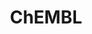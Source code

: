 ---
layout: default
bigquery: https://console.cloud.google.com/bigquery?p=patents-public-data&d=ebi_chembl&page=dataset
citation: '"The ChEMBL database in 2017." Anna Gaulton, Anne Hersey, Michał Nowotka,
  A Patrícia Bento, Jon Chambers, David Mendez, Prudence Mutowo, Francis Atkinson,
  Louisa J Bellis, Elena Cibrián-Uhalte, Mark Davies, Nathan Dedman, Anneli Karlsson,
  María Paula Magariños, John P Overington, George Papadatos, Ines Smit, Andrew R
  Leach Nucleic acids Research (2017) 45 (Database Issue), D945-D954'
contributors: European Bioinformatics Institute
cost: None
description: ChEMBL Data is a manually curated database of small molecules used in
  drug discovery, including information about existing patented drugs.
documentation: 'schema: https://www.ebi.ac.uk/chembl/db_schema


  '
last_edit: Mon, 04 Apr 2022 19:07:30 GMT
location: https://console.cloud.google.com/marketplace/product/google_patents_public_datasets/chembl
maintained_by: EMBL-EBI, an outstation of European Molecular Biology Laboratory
related_publications: '

  ChEMBL: towards direct deposition of bioassay data.


  Mendez D, Gaulton A, Bento AP, Chambers J, De Veij M, Félix E, Magariños MP, Mosquera
  JF, Mutowo P, Nowotka M, Gordillo-Marañón M, Hunter F, Junco L, Mugumbate G, Rodriguez-Lopez
  M, Atkinson F, Bosc N, Radoux CJ, Segura-Cabrera A, Hersey A, Leach AR.


  — Nucleic Acids Res. 2019; 47(D1):D930-D940. doi: 10.1093/nar/gky1075

  '
schema_fields: '[''assay_desc'', ''comments'', ''rgid'', ''definition'', ''metref_id'',
  ''warning_country'', ''mw_freebase'', ''bao_format'', ''hba_lipinski'', ''variant_id'',
  ''set_name'', ''ref_url'', ''assay_test_type'', ''mw_monoisotopic'', ''met_comment'',
  ''prediction_method'', ''polymer_flag'', ''compsyn_id'', ''usan_stem'', ''hrac_code'',
  ''active_molregno'', ''targrel_id'', ''res_stem_id'', ''who_extra'', ''doi'', ''assay_param_id'',
  ''subgroup'', ''l2'', ''warnref_id'', ''ro3_pass'', ''usan_stem_id'', ''assay_class_id'',
  ''domain_name'', ''alert_set_id'', ''published_type'', ''alert_name'', ''idx'',
  ''assay_type'', ''as_id'', ''approval_date'', ''stat'', ''last_active'', ''delist_flag'',
  ''heavy_atoms'', ''year'', ''last_page'', ''aspect'', ''standard_inchi'', ''level4_description'',
  ''availability_type'', ''active_ingredient'', ''level3'', ''num_lipinski_ro5_violations'',
  ''confidence_score'', ''ad_type'', ''level4'', ''metabolite_record_id'', ''source_domain_id'',
  ''max_phase'', ''cellosaurus_id'', ''efo_id'', ''level1'', ''domain_id'', ''target_desc'',
  ''abstract'', ''molsyn_id'', ''volume'', ''data_validity_comment'', ''aidx'', ''relationship_type'',
  ''drug_product_flag'', ''text_value'', ''protein_class_desc'', ''selectivity_comment'',
  ''efo_term'', ''action_type'', ''cl_lincs_id'', ''mc_target_type'', ''go_id'', ''sequence_md5sum'',
  ''normal_range_max'', ''standard_type'', ''ap_id'', ''mutation'', ''type'', ''molfile'',
  ''formulation_id'', ''doc_id'', ''chembl_id'', ''usan_stem_definition'', ''molecular_species'',
  ''site_residues'', ''mechanism_of_action'', ''ref_type'', ''comp_class_id'', ''orig_description'',
  ''target_mapping'', ''molecule_type'', ''canonical_smiles'', ''acd_logd'', ''cell_name'',
  ''compound_key'', ''syn_type'', ''withdrawn_flag'', ''prod_pat_id'', ''prodrug'',
  ''protein_class_synonym'', ''bao_endpoint'', ''warning_year'', ''assay_organism'',
  ''tid'', ''hba'', ''stem'', ''patent_id'', ''substrate_record_id'', ''smid'', ''num_ro5_violations'',
  ''actsm_id'', ''normal_range_min'', ''mol_frac_id'', ''patent_expire_date'', ''biocomp_id'',
  ''domain_description'', ''cell_description'', ''assay_id'', ''innovator_company'',
  ''alogp'', ''site_name'', ''dosed_ingredient'', ''mec_id'', ''tid_fixed'', ''src_assay_id'',
  ''le'', ''stem_class'', ''l4'', ''src_short_name'', ''relationship_desc'', ''ingredient'',
  ''pchembl_value'', ''frac_class_id'', ''annotation'', ''job_id'', ''standard_value'',
  ''who_name'', ''issue'', ''warning_description'', ''published_value'', ''component_id'',
  ''structure_type'', ''usan_substem'', ''upper_value'', ''l7'', ''l6'', ''co_stem_id'',
  ''standard_inchi_key'', ''previous_company'', ''downgraded'', ''mesh_id'', ''level1_description'',
  ''chirality'', ''bao_id'', ''journal'', ''usan_year'', ''parenteral'', ''entity_id'',
  ''mol_hrac_id'', ''accession'', ''dosage_form'', ''cx_logp'', ''disease_efficacy'',
  ''title'', ''cell_source_organism'', ''activity_id'', ''db_source'', ''curated_by'',
  ''authors'', ''ref_id'', ''bei'', ''rtb'', ''lle'', ''nda_type'', ''name'', ''met_id'',
  ''comp_go_id'', ''cpd_str_alert_id'', ''standard_upper_value'', ''std_act_id'',
  ''drugind_id'', ''targcomp_id'', ''start_position'', ''l8'', ''irac_class_id'',
  ''helm_notation'', ''pathway_id'', ''protein_class_id'', ''target_type'', ''pref_name'',
  ''mol_atc_id'', ''acd_logp'', ''ddd_value'', ''parent_id'', ''activity_comment'',
  ''therapeutic_flag'', ''sei'', ''compound_name'', ''version'', ''end_position'',
  ''mc_organism'', ''l3'', ''tax_id'', ''cx_most_bpka'', ''level2'', ''level5'', ''natural_product'',
  ''qudt_units'', ''hbd_lipinski'', ''assay_category'', ''assay_strain'', ''major_class'',
  ''country'', ''activity_count'', ''inorganic_flag'', ''updated_by'', ''caloha_id'',
  ''atc_code'', ''published_units'', ''src_compound_id'', ''direct_interaction'',
  ''route'', ''confidence'', ''tissue_id'', ''irac_code'', ''pubmed_id'', ''standard_text_value'',
  ''cx_logd'', ''cell_id'', ''warning_id'', ''ass_cls_map_id'', ''submission_date'',
  ''acd_most_bpka'', ''patent_use_code'', ''doc_type'', ''enzyme_name'', ''withdrawn_class'',
  ''label'', ''met_conversion'', ''black_box_warning'', ''standard_flag'', ''warning_type'',
  ''withdrawn_year'', ''parameter_type'', ''creation_date'', ''parameter_value'',
  ''site_id'', ''level2_description'', ''cell_source_tissue'', ''assay_tax_id'', ''withdrawn_reason'',
  ''clo_id'', ''full_mwt'', ''cx_most_apka'', ''publication_number'', ''drug_substance_flag'',
  ''description'', ''indication_class'', ''num_alerts'', ''acd_most_apka'', ''l1'',
  ''entity_type'', ''chebi_par_id'', ''record_id'', ''ddd_admr'', ''first_page'',
  ''strength'', ''assay_source'', ''cell_ontology_id'', ''assay_cell_type'', ''mechanism_comment'',
  ''ridx'', ''short_name'', ''src_description'', ''isoform'', ''compd_id'', ''species_group_flag'',
  ''updated_on'', ''mc_target_accession'', ''company'', ''frac_code'', ''aromatic_rings'',
  ''smarts'', ''potential_duplicate'', ''drug_record_id'', ''qed_weighted'', ''pathway_key'',
  ''parent_type'', ''uberon_id'', ''product_id'', ''binding_site_comment'', ''mc_target_name'',
  ''predbind_id'', ''mesh_heading'', ''sitecomp_id'', ''published_relation'', ''status'',
  ''l5'', ''hbd'', ''full_molformula'', ''homologue'', ''path'', ''sequence'', ''source'',
  ''organism'', ''first_in_class'', ''assay_subcellular_fraction'', ''hrac_class_id'',
  ''bto_id'', ''applicant_full_name'', ''component_type'', ''psa'', ''synonyms'',
  ''standard_relation'', ''molregno'', ''component_synonym'', ''max_phase_for_ind'',
  ''mecref_id'', ''toid'', ''research_stem'', ''class_level'', ''patent_no'', ''domain_type'',
  ''cell_source_tax_id'', ''src_id'', ''related_tid'', ''curation_comment'', ''mc_tax_id'',
  ''ddd_id'', ''enzyme_tid'', ''indref_id'', ''first_approval'', ''alert_id'', ''value'',
  ''relationship'', ''tbl'', ''oc_id'', ''result_flag'', ''level3_description'', ''ddd_comment'',
  ''class_type'', ''topical'', ''uo_units'', ''db_version'', ''cidx'', ''molecular_mechanism'',
  ''protclasssyn_id'', ''priority'', ''parent_molregno'', ''standard_units'', ''relation'',
  ''trade_name'', ''oral'', ''log_id'', ''parent_go_id'', ''assay_tissue'', ''mol_irac_id'',
  ''withdrawn_country'', ''units'', ''ddd_units'', ''warning_class'']'
shortname: chembl
tags:
- biotechnology
- health
- chemical
- bioinformatics
- medical
terms_of_use: CC BY-SA 3.0
title: ChEMBL
uuid: e232a192-965c-4ec9-904c-155b6dfe56c5
---